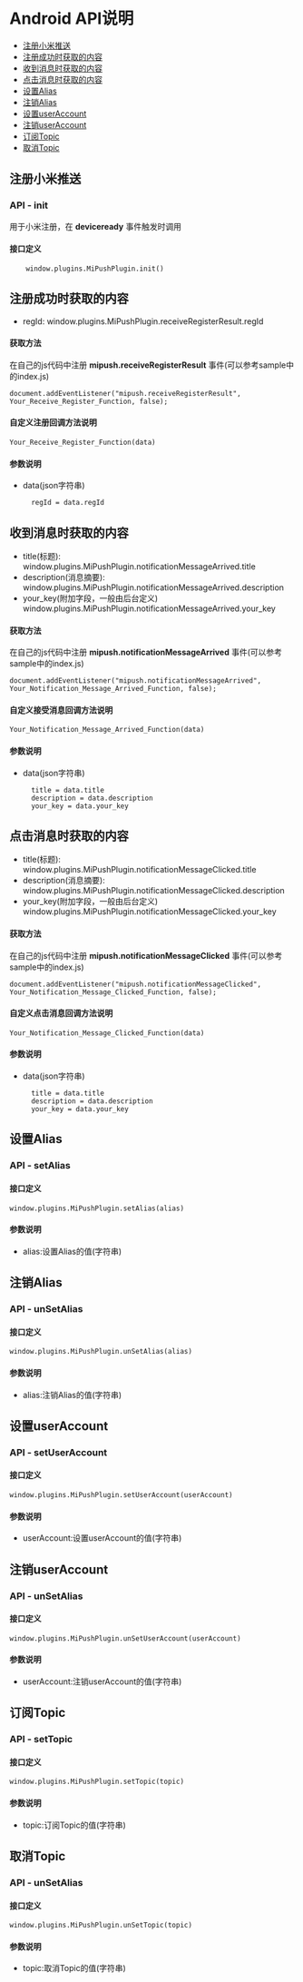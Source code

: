 # Android API说明

- [注册小米推送](#注册小米推送)
- [注册成功时获取的内容](#注册成功时获取的内容)
- [收到消息时获取的内容](#收到消息时获取的内容)
- [点击消息时获取的内容](#点击消息时获取的内容)
- [设置Alias](#设置Alias)
- [注销Alias](#注销Alias)
- [设置userAccount](#设置userAccount)
- [注销userAccount](#注销userAccount)
- [订阅Topic](#订阅Topic)
- [取消Topic](#取消Topic)
		
## 注册小米推送

### API - init

用于小米注册，在 **deviceready** 事件触发时调用

#### 接口定义

		window.plugins.MiPushPlugin.init()

## 注册成功时获取的内容

- regId:
	window.plugins.MiPushPlugin.receiveRegisterResult.regId

#### 获取方法

在自己的js代码中注册 **mipush.receiveRegisterResult** 事件(可以参考sample中的index.js)
	
	document.addEventListener("mipush.receiveRegisterResult", Your_Receive_Register_Function, false);

#### 自定义注册回调方法说明
	
	Your_Receive_Register_Function(data)

#### 参数说明

- data(json字符串)

		regId = data.regId

## 收到消息时获取的内容

- title(标题):
	window.plugins.MiPushPlugin.notificationMessageArrived.title
- description(消息摘要):
	window.plugins.MiPushPlugin.notificationMessageArrived.description
- your_key(附加字段，一般由后台定义)
	window.plugins.MiPushPlugin.notificationMessageArrived.your_key

#### 获取方法

在自己的js代码中注册 **mipush.notificationMessageArrived** 事件(可以参考sample中的index.js)
	
	document.addEventListener("mipush.notificationMessageArrived", Your_Notification_Message_Arrived_Function, false);

#### 自定义接受消息回调方法说明
	
	Your_Notification_Message_Arrived_Function(data)

#### 参数说明

- data(json字符串)

		title = data.title
		description = data.description
		your_key = data.your_key

## 点击消息时获取的内容

- title(标题):
	window.plugins.MiPushPlugin.notificationMessageClicked.title
- description(消息摘要):
	window.plugins.MiPushPlugin.notificationMessageClicked.description
- your_key(附加字段，一般由后台定义)
	window.plugins.MiPushPlugin.notificationMessageClicked.your_key

#### 获取方法

在自己的js代码中注册 **mipush.notificationMessageClicked** 事件(可以参考sample中的index.js)
	
	document.addEventListener("mipush.notificationMessageClicked", Your_Notification_Message_Clicked_Function, false);

#### 自定义点击消息回调方法说明
	
	Your_Notification_Message_Clicked_Function(data)

#### 参数说明

- data(json字符串)

		title = data.title
		description = data.description
		your_key = data.your_key


## 设置Alias

### API - setAlias

#### 接口定义
		
	window.plugins.MiPushPlugin.setAlias(alias)

#### 参数说明

- alias:设置Alias的值(字符串)


## 注销Alias

### API - unSetAlias

#### 接口定义
		
	window.plugins.MiPushPlugin.unSetAlias(alias)

#### 参数说明

- alias:注销Alias的值(字符串)


## 设置userAccount

### API - setUserAccount

#### 接口定义
		
	window.plugins.MiPushPlugin.setUserAccount(userAccount)

#### 参数说明

- userAccount:设置userAccount的值(字符串)


## 注销userAccount

### API - unSetAlias

#### 接口定义
		
	window.plugins.MiPushPlugin.unSetUserAccount(userAccount)

#### 参数说明

- userAccount:注销userAccount的值(字符串)


## 订阅Topic

### API - setTopic

#### 接口定义
		
	window.plugins.MiPushPlugin.setTopic(topic)

#### 参数说明

- topic:订阅Topic的值(字符串)


## 取消Topic

### API - unSetAlias

#### 接口定义
		
	window.plugins.MiPushPlugin.unSetTopic(topic)

#### 参数说明

- topic:取消Topic的值(字符串)
